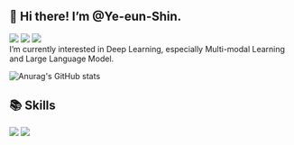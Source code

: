 ## 👋 Hi there! I’m @Ye-eun-Shin.
<a href="mailto:random.seed042@gmail.com" target="_blank"><img src="https://img.shields.io/badge/Gmail-EA4335?style=flat-square&logo=random.seed042@gmail.com&logoColor=white"/></a>
<a href="https://velog.io/@ryan01" target="_blank"><img src="https://img.shields.io/badge/velog-20C997?style=flat-square&logo=Blog&logoColor=white"/></a>
<a href="https://www.linkedin.com/in/%EC%98%88%EC%9D%80-%EC%8B%A0-4a57b7270/" target="_blank"><img src="https://img.shields.io/badge/linkedin-0A66C2?style=flat-square&logo=LinkedIn&logoColor=white"/></a>
<br>
I’m currently interested in Deep Learning, especially Multi-modal Learning and Large Language Model.
<br>

![Anurag's GitHub stats](https://github-readme-stats.vercel.app/api?username=Ye-eun-Shin&show_icons=true&theme=radical)

## 📚 Skills
<a href="https://www.python.org/" target="_blank"><img src="https://img.shields.io/badge/Python-3776AB?style=flat-square&logo=Python&logoColor=white"/></a>
<a href="https://pytorch.org/" target="_blank"><img src="https://img.shields.io/badge/PyTorch-EE4C2C?style=flat-square&logo=PyTorch&logoColor=white"/></a>



<!---
Ye-eun-Shin/Ye-eun-Shin is a ✨ special ✨ repository because its `README.md` (this file) appears on your GitHub profile.
You can click the Preview link to take a look at your changes.
--->
